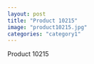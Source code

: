 ```yaml
---
layout: post
title: "Product 10215"
image: "product10215.jpg"
categories: "category1"
---
```

Product 10215
